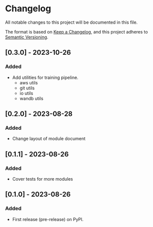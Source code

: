 # Changelog

All notable changes to this project will be documented in this file.

The format is based on [Keep a Changelog](https://keepachangelog.com/en/1.0.0/),
and this project adheres to [Semantic Versioning](https://semver.org/spec/v2.0.0.html).

## [0.3.0] - 2023-10-26

### Added

- Add utilities for training pipeline.
  - aws utils
  - git utils
  - io utils
  - wandb utils

## [0.2.0] - 2023-08-28

### Added

- Change layout of module document

## [0.1.1] - 2023-08-26

### Added

- Cover tests for more modules

## [0.1.0] - 2023-08-26

### Added

- First release (pre-release) on PyPI.
